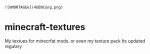                                                                                                                            ![mMONTAGEe](4UB9Cung.png)
# minecraft-textures
My textues for minecrfat mods. or even my texture pack
Its updated regulary
